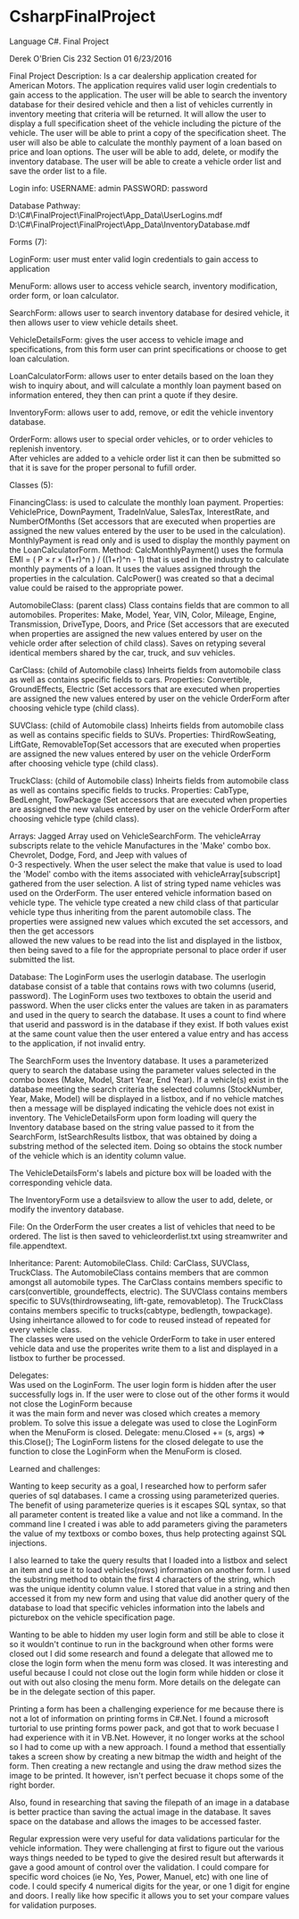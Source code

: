 # CsharpFinalProject
Language C#. Final Project

Derek O'Brien
Cis 232 Section 01
6/23/2016

Final Project Description:
Is a car dealership application created for American Motors. The application requires valid user login credentials to gain access to the application. 
The user will be able to search the inventory database for their desired vehicle and then a list of vehicles currently in inventory meeting that criteria will be returned. 
It will allow the user to display a full specification sheet of the vehicle including the picture of the vehicle. The user will be able to print a copy of the specification sheet. 
The user will also be able to calculate the monthly payment of a loan based on price and loan options. The user will be able to add, delete, or modify the inventory database. 
The user will be able to create a vehicle order list and save the order list to a file. 

Login info: USERNAME: admin PASSWORD: password

Database Pathway: D:\C#\FinalProject\FinalProject\App_Data\UserLogins.mdf
		    D:\C#\FinalProject\FinalProject\App_Data\InventoryDatabase.mdf

Forms (7):

LoginForm: user must enter valid login credentials to gain access to application

MenuForm: allows user to access vehicle search, inventory modification, order form, or loan calculator.

SearchForm: allows user to search inventory database for desired vehicle, it then allows user to view vehicle details sheet.

VehicleDetailsForm: gives the user access to vehicle image and specifications, from this form user can print specifications or choose to get loan calculation.

LoanCalculatorForm: allows user to enter details based on the loan they wish to inquiry about, and will calculate a monthly loan payment based on information entered, 
they then can print a quote if they desire.

InventoryForm: allows user to add, remove, or edit the vehicle inventory database.

OrderForm: allows user to special order vehicles, or to order vehicles to replenish inventory. 	
After vehicles are added to a vehicle order list it can then be submitted so that it is save for the proper personal to fufill order.

Classes (5):

FinancingClass: is used to calculate the monthly loan payment.
	Properties: VehiclePrice, DownPayment, TradeInValue, SalesTax, InterestRate, and NumberOfMonths 
	(Set accessors that are executed when properties are assigned the new values entered by the user to be used in the calculation). 			
	MonthlyPayment is read only and is used to display the monthly payment on the LoanCalculatorForm.
	Method: CalcMonthlyPayment() uses the formula 
		EMI = ( P × r × (1+r)^n ) / ((1+r)^n - 1) that is used in the industry to calculate monthly payments of a loan. 
	It uses the values assigned through the properties in the calculation.
		CalcPower() was created so that a decimal value could be raised to the appropriate power.

AutomobileClass: (parent class) Class contains fields that are common to all automobiles.
	Properites: Make, Model, Year, VIN, Color, Mileage, Engine, Transmission, DriveType, Doors, and Price 
	(Set accessors that are executed when properties are assigned the new values entered by user on the vehicle order after selection of child class). 
	Saves on retyping several identical members shared by the car, truck, and suv vehicles.

CarClass: (child of Automobile class) Inheirts fields from automobile class as well as contains specific fields to cars.
	Properties: Convertible, GroundEffects, Electric (Set accessors that are executed when 	properties are assigned the new values entered by user on the vehicle OrderForm after 
	choosing vehicle type (child class).

SUVClass: (child of Automobile class) Inheirts fields from automobile class as well as contains specific fields to SUVs.
	Properties: ThirdRowSeating, LiftGate, RemovableTop(Set accessors that are executed when properties are assigned the new values entered by user on the vehicle OrderForm 	
	after choosing vehicle type (child class).

TruckClass: (child of Automobile class) Inheirts fields from automobile class as well as contains specific fields to trucks.
	Properties: CabType, BedLenght, TowPackage (Set accessors that are executed when properties are assigned the new values entered by user on the vehicle OrderForm after 	
	choosing vehicle type (child class).

Arrays:
Jagged Array used on VehicleSearchForm. The vehicleArray subscripts relate to the vehicle Manufactures in the 'Make' combo box. Chevrolet, Dodge, Ford, and Jeep with values of 	
0-3 respectively. When the user select the make that value is used to load the 'Model' 	combo with the items associated with vehicleArray[subscript] gathered from the user selection. 
A list of string typed name vehicles was used on the OrderForm. The user entered vehicle information based on vehicle type. The vehicle type created a new child class of that 	particular 
vehicle type thus inheriting from the parent automobile class. The properties 	were assigned new values which excuted the set accessors, and then the get accessors 	
allowed the new values to be read into the list and displayed in the listbox, then being saved to a file for the appropriate personal to place order if user submitted the list.

Database: 
The LoginForm uses the userlogin database. The userlogin database consist of a table that contains rows with two columns (userid, password). The LoginForm uses two textboxes to obtain the 
userid and password. When the user clicks enter the values are taken in as paramaters and used in the query to search the database. It uses a count to find where that userid and password 
is in the database if they exist. If both values exist at the same count value then the user entered a value entry and has access to the application, if not invalid entry.

The SearchForm uses the Inventory database. It uses a parameterized query to search the database using the parameter values selected in the combo boxes (Make, Model, Start Year, End Year). 
If a vehicle(s) exist in the database meeting the search criteria the 	selected columns (StockNumber, Year, Make, Model) will be displayed in a listbox, and if no vehicle matches then a 
message will be displayed indicating the vehicle does not exist in inventory. The VehicleDetailsForm upon form loading will query the Inventory database based on the string value passed to 
it from the SearchForm, lstSearchResults listbox, that was obtained by doing a substring method of the selected item. Doing so obtains the stock number of the vehicle which is an identity 
column value. 

The VehicleDetailsForm's labels and picture box will be loaded with the corresponding vehicle data.

The InventoryForm use a detailsview to allow the user to add, delete, or modify the inventory database.

File: 
On the OrderForm the user creates a list of vehicles that need to be ordered. The list is then 	saved to vehicleorderlist.txt using streamwriter and file.appendtext.

Inheritance: 
Parent: AutomobileClass. Child: CarClass, SUVClass, TruckClass. The AutomobileClass contains members that are common amongst all automobile types. 
The CarClass contains members specific to cars(convertible, groundeffects, electric). The SUVClass contains members specific to SUVs(thirdrowseating, lift-gate, removabletop). 
The TruckClass 	contains members specific to trucks(cabtype, bedlength, towpackage). Using inheirtance allowed to for code to reused instead of repeated for every vehicle class. 	
The classes were used on the vehicle OrderForm to take in user entered vehicle data and use the properites write them to a list and displayed in a listbox to further be processed.

Delegates:  
Was used on the LoginForm. The user login form is hidden after the user successfully logs in. If the user were to close out of the other forms it would not close the LoginForm because 	
it was the main form and never was closed which creates a memory problem. To solve this issue a delegate was used to close the LoginForm when the MenuForm is closed. 
Delegate: menu.Closed += (s, args) => this.Close(); The LoginForm listens for the 	closed delegate to use the function to close the LoginForm when the MenuForm is closed.

Learned and challenges:
	
Wanting to keep security as a goal, I researched how to perform safer queries of sql databases. I came a crossing using parameterized queries. 
The benefit of using parameterize queries is it escapes SQL syntax, so that all parameter content is treated like a value and not like a command. 
In the command line I created i was able to add parameters giving the parameters the value of my textboxs or combo boxes, thus help protecting against SQL injections.

I also learned to take the query results that I loaded into a listbox and select an item and use it to load vehicles(rows) information on another form. I used the substring method to obtain
the first 4 characters of the string, which was the unique identity column value. I stored that value in a string and then accessed it from my new form and using that value did another query 
of the database to load that specific vehicles information into the labels and picturebox on the vehicle specification page.

Wanting to be able to hidden my user login form and still be able to close it so it wouldn't continue to run in the background when other forms were closed out I did some research and found a 
delegate that allowed me to close the login form when the menu form was closed. It was interesting and useful because I could not close out the login form while hidden or close it out with out 
also closing the menu form. More details on the delegate can be in the delegate section of this paper.

Printing a form has been a challenging experience for me because there is not a lot of information on printing forms in C#.Net. I found a microsoft turtorial to use printing forms power pack, and got that to work becuase I had experience with it in VB.Net. However, it no longer works at the school so I had to come up with a new approach. I found a method that essentially takes a screen show by creating a new bitmap the width and height of the form. Then creating a new rectangle and using the draw method sizes the image to be printed. It however, isn't perfect becuase it chops some of the right border.
	
Also, found in researching that saving the filepath of an image in a database is better practice than saving the actual image in the database. It saves space on the database and allows the images to be accessed faster.

Regular expression were very useful for data validations particular for the vehicle information. They were challenging at first to figure out the various ways things needed to be typed to give the desired result but afterwards it gave a good amount of control over the validation. I could compare for specific word choices (ie No, Yes, Power, Manuel, etc) with one line of code. I could specify 4 numerical digits for the year, or one 1 digit for engine and doors. I really like how specific it allows you to set your compare values for validation purposes. 
